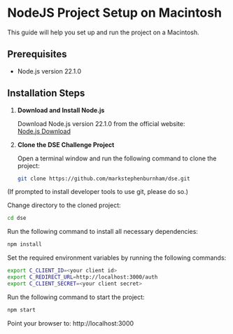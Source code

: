 # NodeJS Project Setup on Macintosh

This guide will help you set up and run the project on a Macintosh.

## Prerequisites

- Node.js version 22.1.0

## Installation Steps

1. **Download and Install Node.js**

   Download Node.js version 22.1.0 from the official website:  
   [Node.js Download](https://nodejs.org/en/download)

2. **Clone the DSE Challenge Project**

   Open a terminal window and run the following command to clone the project:
   ```bash
   git clone https://github.com/markstephenburnham/dse.git
   ```
(If prompted to install developer tools to use git, please do so.)

Change directory to the cloned project:
   ```bash
   cd dse
   ```
Run the following command to install all necessary dependencies:

   ```bash
   npm install
   ```
Set the required environment variables by running the following commands:

   ```bash
   export C_CLIENT_ID=<your client id>
   export C_REDIRECT_URL=http://localhost:3000/auth
   export C_CLIENT_SECRET=<your client secret>
   ```
Run the following command to start the project:

   ```bash
   npm start
   ```
Point your browser to:
http://localhost:3000
